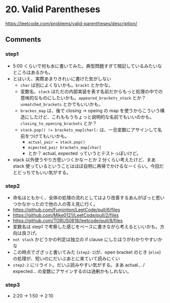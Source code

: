 # 20. Valid Parentheses

https://leetcode.com/problems/valid-parentheses/description/

## Comments

### step1

*   5:00 くらいで何も水に書いてみた。典型問題すぎて暗記しているみたいなところはあるかも。
*   とはいえ、実際あまりきれいに書けた気がしない
    *   `char` は別によくないかも。`brackt` とかかな。
    *   変数名、`stack` はただの内部実装を表す名前だからもっと処理の中での意味的なものにしたいかも。`appeared_brackets_stack` とか？ `unmatched_brackets` とかでもいいかも。
    *   `brackes_map` は、後で closing -> opeing の map を使うからこういう構造にしたけど、これももうちょっと説明的な名前でもいいのかも。`closing_to_opening_brackets` とか？
    *   `stack.pop() != brackets_map[char]:` は、一旦変数にアサインして名前をつけてもいいかも。
        *   `actual_pair = stack.pop()`
        *   `ecpected_pair brackets_map[char]`
        *   とか？ actual, expected っていうとテストっぽいけど。
*   stack 以外使うやり方思いつくかなーとか 2 分くらい考えたけど、まあ stack 使っているということはほぼ自明に再帰でかけるなーくらい。今回だとどっちでもいい気がする。

### step2

*   命名はともかく、全体の処理の流れとしてはより改善するあんがぱっと思いつかなかったので他の人の答え見に行く。
*   https://github.com/Fuminiton/LeetCode/pull/6/files
*   https://github.com/Mike0121/LeetCode/pull/2/files
*   https://github.com/TORUS0818/leetcode/pull/8/files
*   変数名は step1 で考察した感じをベースに書きながら考えるといいかも。方向は良さげ。
*   `not stack` かどうかの判定は独立の if clause にしたほうがわかりやすいかな
*   この時点でざざっと書いてみた (`step2-1`)が、open bracket のとき (`else`) の処理が、短いのにだいぶあとに来ていて読みにくい
*   `step2-2` にリライト。だいぶ読みやすい気がする。まあ actual... / expected... の変数にアサインするのは過剰かもしれない。

### step3

*   2:20 -> 1:50 -> 2:10
